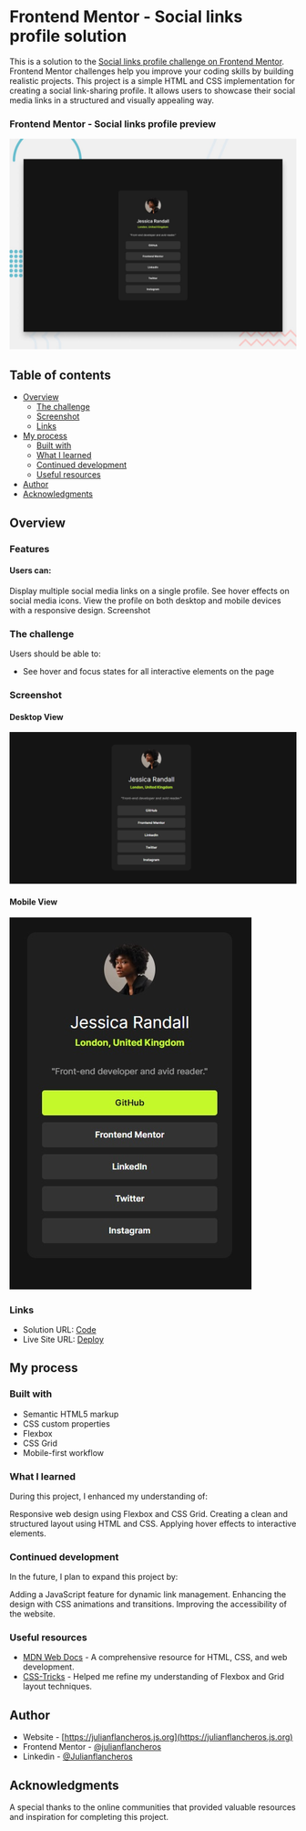 # Frontend Mentor - Social links profile solution

This is a solution to the [Social links profile challenge on Frontend Mentor](https://www.frontendmentor.io/challenges/social-links-profile-UG32l9m6dQ). Frontend Mentor challenges help you improve your coding skills by building realistic projects. This project is a simple HTML and CSS implementation for creating a social link-sharing profile. It allows users to showcase their social media links in a structured and visually appealing way.

### Frontend Mentor - Social links profile preview

![Design preview for the Social links profile coding challenge](./preview.jpg)

## Table of contents

- [Overview](#overview)
  - [The challenge](#the-challenge)
  - [Screenshot](#screenshot)
  - [Links](#links)
- [My process](#my-process)
  - [Built with](#built-with)
  - [What I learned](#what-i-learned)
  - [Continued development](#continued-development)
  - [Useful resources](#useful-resources)
- [Author](#author)
- [Acknowledgments](#acknowledgments)

## Overview

### Features

#### Users can:

Display multiple social media links on a single profile.
See hover effects on social media icons.
View the profile on both desktop and mobile devices with a responsive design.
Screenshot

### The challenge

Users should be able to:

- See hover and focus states for all interactive elements on the page

### Screenshot

#### Desktop View 
![Desktop Image](./design/Final-destkop-design.jpg)
#### Mobile View 

![Mobile Image and active-states](./design/Final-mobile-design.jpg)


### Links

- Solution URL: [Code](https://github.com/julianflancheros/Social-links-profile)
- Live Site URL: [Deploy](https://julianflancheros.github.io/Social-links-profile/)

## My process

### Built with

- Semantic HTML5 markup
- CSS custom properties
- Flexbox
- CSS Grid
- Mobile-first workflow

### What I learned

During this project, I enhanced my understanding of:

Responsive web design using Flexbox and CSS Grid.
Creating a clean and structured layout using HTML and CSS.
Applying hover effects to interactive elements.


### Continued development

In the future, I plan to expand this project by:

Adding a JavaScript feature for dynamic link management.
Enhancing the design with CSS animations and transitions.
Improving the accessibility of the website.

### Useful resources

- [MDN Web Docs](https://developer.mozilla.org/es/) - A comprehensive resource for HTML, CSS, and web development.
- [CSS-Tricks](https://css-tricks.com/) - Helped me refine my understanding of Flexbox and Grid layout techniques.

## Author

- Website - [https://julianflancheros.js.org](https://julianflancheros.js.org)
- Frontend Mentor - [@julianflancheros](https://www.frontendmentor.io/profile/julianflancheros)
- Linkedin - [@Julianflancheros](https://www.linkedin.com/in/julianflancheros)


## Acknowledgments

A special thanks to the online communities that provided valuable resources and inspiration for completing this project.
